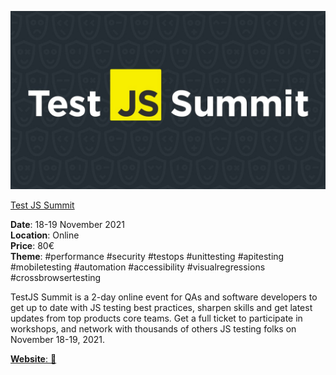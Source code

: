 ![Test JS Summit](./Test&#32;JS&#32;Summit.jpg?raw=true, "Test JS Summit")

[Test JS Summit](https://www.testjssummit.com/)


**Date**: 18-19 November 2021 \
**Location**: Online \
**Price**: 80€ \
**Theme**: #performance #security #testops #unittesting #apitesting #mobiletesting #automation #accessibility #visualregressions #crossbrowsertesting


TestJS Summit is a 2-day online event for QAs and software developers to get up to date with JS testing best practices, sharpen skills and get latest updates from top products core teams. Get a full ticket to participate in workshops, and network with thousands of others JS testing folks on November 18-19, 2021.


[**Website**: :link:](https://www.testjssummit.com/)